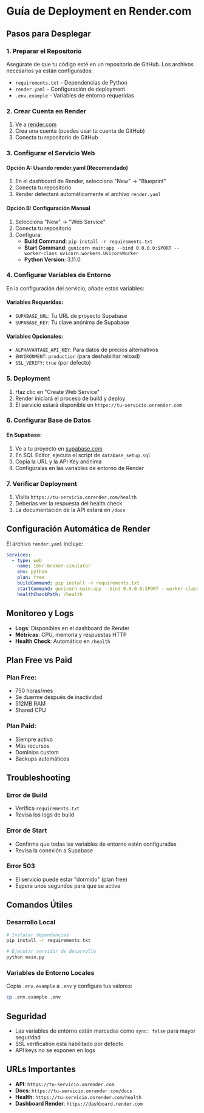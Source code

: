 # Guía de Deployment en Render.com

## Pasos para Desplegar

### 1. Preparar el Repositorio

Asegúrate de que tu código esté en un repositorio de GitHub. Los archivos necesarios ya están configurados:

- `requirements.txt` - Dependencias de Python
- `render.yaml` - Configuración de deployment
- `.env.example` - Variables de entorno requeridas

### 2. Crear Cuenta en Render

1. Ve a [render.com](https://render.com)
2. Crea una cuenta (puedes usar tu cuenta de GitHub)
3. Conecta tu repositorio de GitHub

### 3. Configurar el Servicio Web

#### Opción A: Usando render.yaml (Recomendado)
1. En el dashboard de Render, selecciona "New" → "Blueprint"
2. Conecta tu repositorio
3. Render detectará automáticamente el archivo `render.yaml`

#### Opción B: Configuración Manual
1. Selecciona "New" → "Web Service"
2. Conecta tu repositorio
3. Configura:
   - **Build Command**: `pip install -r requirements.txt`
   - **Start Command**: `gunicorn main:app --bind 0.0.0.0:$PORT --worker-class uvicorn.workers.UvicornWorker`
   - **Python Version**: 3.11.0

### 4. Configurar Variables de Entorno

En la configuración del servicio, añade estas variables:

#### Variables Requeridas:
- `SUPABASE_URL`: Tu URL de proyecto Supabase
- `SUPABASE_KEY`: Tu clave anónima de Supabase

#### Variables Opcionales:
- `ALPHAVANTAGE_API_KEY`: Para datos de precios alternativos
- `ENVIRONMENT`: `production` (para deshabilitar reload)
- `SSL_VERIFY`: `true` (por defecto)

### 5. Deployment

1. Haz clic en "Create Web Service"
2. Render iniciará el proceso de build y deploy
3. El servicio estará disponible en `https://tu-servicio.onrender.com`

### 6. Configurar Base de Datos

#### En Supabase:
1. Ve a tu proyecto en [supabase.com](https://supabase.com)
2. En SQL Editor, ejecuta el script de `database_setup.sql`
3. Copia la URL y la API Key anónima
4. Configúralas en las variables de entorno de Render

### 7. Verificar Deployment

1. Visita `https://tu-servicio.onrender.com/health`
2. Deberías ver la respuesta del health check
3. La documentación de la API estará en `/docs`

## Configuración Automática de Render

El archivo `render.yaml` incluye:

```yaml
services:
  - type: web
    name: ibkr-broker-simulator
    env: python
    plan: free
    buildCommand: pip install -r requirements.txt
    startCommand: gunicorn main:app --bind 0.0.0.0:$PORT --worker-class uvicorn.workers.UvicornWorker
    healthCheckPath: /health
```

## Monitoreo y Logs

- **Logs**: Disponibles en el dashboard de Render
- **Métricas**: CPU, memoria y respuestas HTTP
- **Health Check**: Automático en `/health`

## Plan Free vs Paid

### Plan Free:
- 750 horas/mes
- Se duerme después de inactividad
- 512MB RAM
- Shared CPU

### Plan Paid:
- Siempre activo
- Más recursos
- Dominios custom
- Backups automáticos

## Troubleshooting

### Error de Build
- Verifica `requirements.txt`
- Revisa los logs de build

### Error de Start
- Confirma que todas las variables de entorno estén configuradas
- Revisa la conexión a Supabase

### Error 503
- El servicio puede estar "dormido" (plan free)
- Espera unos segundos para que se active

## Comandos Útiles

### Desarrollo Local
```bash
# Instalar dependencias
pip install -r requirements.txt

# Ejecutar servidor de desarrollo
python main.py
```

### Variables de Entorno Locales
Copia `.env.example` a `.env` y configura tus valores:
```bash
cp .env.example .env
```

## Seguridad

- Las variables de entorno están marcadas como `sync: false` para mayor seguridad
- SSL verification está habilitado por defecto
- API keys no se exponen en logs

## URLs Importantes

- **API**: `https://tu-servicio.onrender.com`
- **Docs**: `https://tu-servicio.onrender.com/docs`
- **Health**: `https://tu-servicio.onrender.com/health`
- **Dashboard Render**: `https://dashboard.render.com`